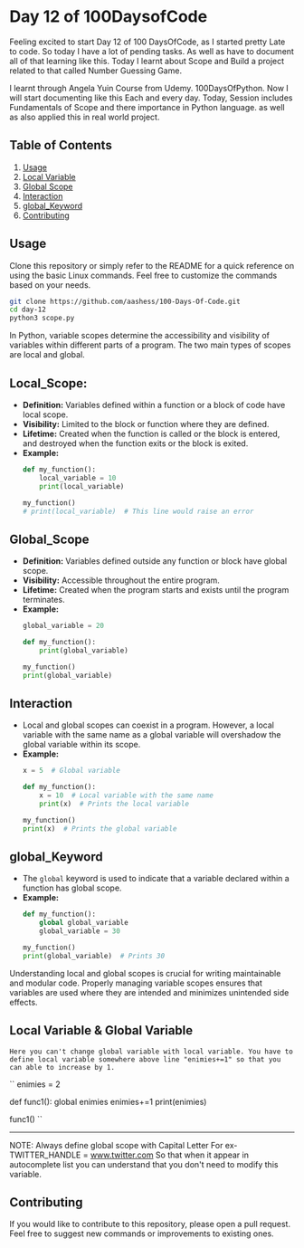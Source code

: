 # Day 12 of 100DaysofCode

Feeling excited to start Day 12 of 100 DaysOfCode, as I started pretty Late to code. So today I have a lot of pending tasks. As well as have to document
all of that learning like this. Today I learnt about Scope and Build a project related to that called Number Guessing Game. 

I learnt through Angela Yuin Course from Udemy. 100DaysOfPython. 
Now I will start documenting like this Each and every day. 
Today, Session includes Fundamentals of Scope and there importance in Python language. as well as also applied this in real world project. 



## Table of Contents

1. [Usage](#usage)
2. [Local Variable](#Local_Scope)
3. [Global Scope](#Global_Scope)
4. [Interaction](#Interaction)
5. [global_Keyword](#global_Keyword)
6. [Contributing](#Contributing)



## Usage

Clone this repository or simply refer to the README for a quick reference on using the basic Linux commands. Feel free to customize the commands based on your needs.

```bash
git clone https://github.com/aashess/100-Days-Of-Code.git
cd day-12
python3 scope.py
```



In Python, variable scopes determine the accessibility and visibility of variables within different parts of a program. The two main types of scopes are local and global.

## Local_Scope: 

   - **Definition:** Variables defined within a function or a block of code have local scope.
   - **Visibility:** Limited to the block or function where they are defined.
   - **Lifetime:** Created when the function is called or the block is entered, and destroyed when the function exits or the block is exited.
   - **Example:**
     ```python
     def my_function():
         local_variable = 10
         print(local_variable)
     
     my_function()
     # print(local_variable)  # This line would raise an error
     ```

## Global_Scope
   - **Definition:** Variables defined outside any function or block have global scope.
   - **Visibility:** Accessible throughout the entire program.
   - **Lifetime:** Created when the program starts and exists until the program terminates.
   - **Example:**
     ```python
     global_variable = 20
     
     def my_function():
         print(global_variable)
     
     my_function()
     print(global_variable)
     ```

## Interaction
   - Local and global scopes can coexist in a program. However, a local variable with the same name as a global variable will overshadow the global variable within its scope.
   - **Example:**
     ```python
     x = 5  # Global variable
     
     def my_function():
         x = 10  # Local variable with the same name
         print(x)  # Prints the local variable
     
     my_function()
     print(x)  # Prints the global variable
     ```

## global_Keyword
   - The `global` keyword is used to indicate that a variable declared within a function has global scope.
   - **Example:**
     ```python
     def my_function():
         global global_variable
         global_variable = 30
     
     my_function()
     print(global_variable)  # Prints 30
     ```

Understanding local and global scopes is crucial for writing maintainable and modular code. Properly managing variable scopes ensures that variables are used where they are intended and minimizes unintended side effects.

## Local Variable & Global Variable 

    Here you can't change global variable with local variable. You have to define local variable somewhere above line "enimies+=1" so that you can able to increase by 1. 
``
enimies = 2

def func1():
    global enimies
    enimies+=1
    print(enimies)
    
func1()
``


-----------------------------------------------------------
NOTE: Always define global scope with Capital Letter For ex- 
TWITTER_HANDLE = www.twitter.com
 So that when it appear in autocomplete list you can understand that you don't need to modify this variable. 



 ## Contributing

If you would like to contribute to this repository, please open a pull request. Feel free to suggest new commands or improvements to existing ones.
